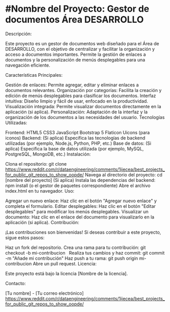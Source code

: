 # #Nombre del Proyecto: Gestor de documentos Área DESARROLLO

Descripción:

Este proyecto es un gestor de documentos web diseñado para el Área de DESARROLLO, con el objetivo de centralizar y facilitar la organización y acceso a documentos importantes. Permite la gestión de enlaces a documentos y la personalización de menús desplegables para una navegación eficiente.

Características Principales:

Gestión de enlaces: Permite agregar, editar y eliminar enlaces a documentos relevantes.
Organización por categorías: Facilita la creación y edición de menús desplegables para clasificar los documentos.
Interfaz intuitiva: Diseño limpio y fácil de usar, enfocado en la productividad.
Visualización integrada: Permite visualizar documentos directamente en la aplicación (si aplica).
Personalización: Adaptación de la interfaz y la organización de los documentos a las necesidades del usuario.
Tecnologías Utilizadas:

Frontend:
HTML5
CSS3
JavaScript
Bootstrap 5
Flaticon Uicons (para iconos)
Backend:
(Si aplica) Especifica las tecnologías de backend utilizadas (por ejemplo, Node.js, Python, PHP, etc.)
Base de datos:
(Si aplica) Especifica la base de datos utilizada (por ejemplo, MySQL, PostgreSQL, MongoDB, etc.)
Instalación:

Clona el repositorio: git clone https://www.reddit.com/r/dataengineering/comments/1ijecea/best_projects_for_public_git_repos_to_show_oopde/
Navega al directorio del proyecto: cd [nombre del proyecto]
(Si aplica) Instala las dependencias del backend: npm install (o el gestor de paquetes correspondiente)
Abre el archivo index.html en tu navegador.
Uso:

Agregar un nuevo enlace: Haz clic en el botón "Agregar nuevo enlace" y completa el formulario.
Editar desplegables: Haz clic en el botón "Editar desplegables" para modificar los menús desplegables.
Visualizar un documento: Haz clic en el enlace del documento para visualizarlo en la aplicación (si aplica).
Contribución:

¡Las contribuciones son bienvenidas! Si deseas contribuir a este proyecto, sigue estos pasos:

Haz un fork del repositorio.
Crea una rama para tu contribución: git checkout -b mi-contribucion   
Realiza tus cambios y haz commit: git commit -m "Añade mi contribución"
Haz push a tu rama: git push origin mi-contribucion
Abre un pull request.
Licencia:

Este proyecto está bajo la licencia [Nombre de la licencia].

Contacto:

[Tu nombre] - [Tu correo electrónico]
https://www.reddit.com/r/dataengineering/comments/1ijecea/best_projects_for_public_git_repos_to_show_oopde/
